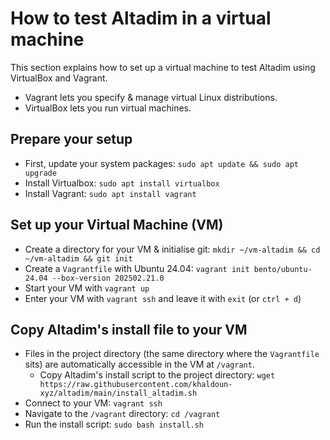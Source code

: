 # How to test Altadim in a virtual machine

This section explains how to set up a virtual machine to test Altadim
using VirtualBox and Vagrant.

- Vagrant lets you specify & manage virtual Linux distributions.
- VirtualBox lets you run virtual machines.

## Prepare your setup

- First, update your system packages: `sudo apt update && sudo apt upgrade`
- Install Virtualbox: `sudo apt install virtualbox`
- Install Vagrant: `sudo apt install vagrant`

## Set up your Virtual Machine (VM)

- Create a directory for your VM & initialise git:
  `mkdir ~/vm-altadim && cd ~/vm-altadim && git init`
- Create a `Vagrantfile` with Ubuntu 24.04:
  `vagrant init bento/ubuntu-24.04 --box-version 202502.21.0`
- Start your VM with `vagrant up`
- Enter your VM with `vagrant ssh` and leave it with `exit` (or `ctrl + d`)

## Copy Altadim's install file to your VM

- Files in the project directory (the same directory where the `Vagrantfile` sits)
  are automatically accessible in the VM at `/vagrant`.
  - Copy Altadim's install script to the project directory:
    `wget https://raw.githubusercontent.com/khaldoun-xyz/altadim/main/install_altadim.sh`
- Connect to your VM: `vagrant ssh`
- Navigate to the `/vagrant` directory: `cd /vagrant`
- Run the install script: `sudo bash install.sh`
